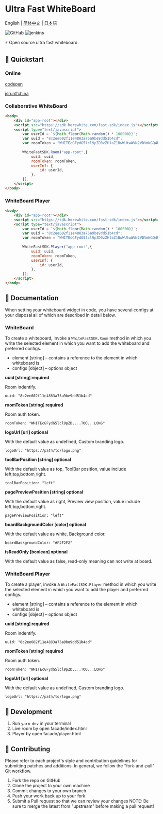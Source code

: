# Ultra Fast WhiteBoard

English | [简体中文](./README-zh_CN.md) | [日本語](./README-jp.md) 

![GitHub](https://img.shields.io/github/license/netless-io/whiteboard-designer)
![jenkins](http://ci.netless.group/job/fast-sdk-pr/badge/icon)

⚡ Open source ultra fast whiteboard.

## 🎉 Quickstart 

### Online

[codepen](https://codepen.io/buhe/pen/XWryGWO?editors=1000#0)


[jsrun#china](http://jsrun.pro/zmbKp/edit)

### Collaborative WhiteBoard

```html
<body>
    <div id="app-root"></div>
    <script src="https://sdk.herewhite.com/fast-sdk/index.js"></script>
    <script type="text/javascript">
        var userId = `${Math.floor(Math.random() * 100000)}`;
        var uuid = "8c2ee602f11e4883a75a9be9dd51b4cd";
        var roomToken = "WHITEcGFydG5lcl9pZD0zZHlaZ1BwWUtwWVN2VDVmNGQ4UGI2M2djVGhncENIOXBBeTcmc2lnPWFhODIxMTQ5NjdhZDdmMmVlMzI1NmJhNjUwNmM2OTJmMzFkNGZiODg6YWRtaW5JZD0xNTgmcm9vbUlkPThjMmVlNjAyZjExZTQ4ODNhNzVhOWJlOWRkNTFiNGNkJnRlYW1JZD0yODMmcm9sZT1yb29tJmV4cGlyZV90aW1lPTE2MDA1MTI0OTYmYWs9M2R5WmdQcFlLcFlTdlQ1ZjRkOFBiNjNnY1RoZ3BDSDlwQXk3JmNyZWF0ZV90aW1lPTE1Njg5NTU1NDQmbm9uY2U9MTU2ODk1NTU0NDAwMjAw";
        
        WhiteFastSDK.Room("app-root",{
            uuid: uuid,
            roomToken: roomToken,
            userInf: {
                id: userId,
            },
        });
    </script>
</body>
```

### WhiteBoard Player

```html
<body>
    <div id="app-root"></div>
    <script src="https://sdk.herewhite.com/fast-sdk/index.js"></script>
    <script type="text/javascript">
        var userId = `${Math.floor(Math.random() * 100000)}`;
        var uuid = "8c2ee602f11e4883a75a9be9dd51b4cd";
        var roomToken = "WHITEcGFydG5lcl9pZD0zZHlaZ1BwWUtwWVN2VDVmNGQ4UGI2M2djVGhncENIOXBBeTcmc2lnPWFhODIxMTQ5NjdhZDdmMmVlMzI1NmJhNjUwNmM2OTJmMzFkNGZiODg6YWRtaW5JZD0xNTgmcm9vbUlkPThjMmVlNjAyZjExZTQ4ODNhNzVhOWJlOWRkNTFiNGNkJnRlYW1JZD0yODMmcm9sZT1yb29tJmV4cGlyZV90aW1lPTE2MDA1MTI0OTYmYWs9M2R5WmdQcFlLcFlTdlQ1ZjRkOFBiNjNnY1RoZ3BDSDlwQXk3JmNyZWF0ZV90aW1lPTE1Njg5NTU1NDQmbm9uY2U9MTU2ODk1NTU0NDAwMjAw";
        
        WhiteFastSDK.Player("app-root",{
            uuid: uuid,
            roomToken: roomToken,
            userInf: {
                id: userId,
            },
        });
    </script>
</body>
```

## 📖 Documentation

When setting your whiteboard widget in code, you have several configs at your disposal all of which are described in detail below.

### WhiteBoard

To create a whiteboard, invoke a ```WhiteFastSDK.Room``` method in which you write the selected element in which you want to add the whiteboard and preferred configs.

- element [string] – contains a reference to the element in which whiteboard is
- configs [object] – options object

**uuid [string] required**

Room indentify.

```
uuid: "8c2ee602f11e4883a75a9be9dd51b4cd"
```

**roomToken [string] required**

Room auth token.

```
roomToken: "WHITEcGFydG5lcl9pZD....TOO...LONG"
```

**logoUrl [url] optional**

With the default value as undefined, Custom branding logo.

```
logoUrl: "https://path/to/logo.png"
```

**toolBarPosition [string] optional**

With the default value as top, ToolBar position, value include left,top,bottom,right.

```
toolBarPosition: "left"
```

**pagePreviewPosition [string] optional**

With the default value as right, Preview view position, value include left,top,bottom,right.

```
pagePreviewPosition: "left"
```

**boardBackgroundColor [color] optional**

With the default value as white, Background color.

```
boardBackgroundColor: "#F2F2F2"
```

**isReadOnly [boolean] optional**

With the default value as false, read-only meaning can not write at board.

### WhiteBoard Player

To create a player, invoke a ```WhiteFastSDK.Player``` method in which you write the selected element in which you want to add the player and preferred configs.

- element [string] – contains a reference to the element in which whiteboard is
- configs [object] – options object

**uuid [string] required**

Room indentify.

```
uuid: "8c2ee602f11e4883a75a9be9dd51b4cd"
```

**roomToken [string] required**

Room auth token.

```
roomToken: "WHITEcGFydG5lcl9pZD....TOO...LONG"
```

**logoUrl [url] optional**

With the default value as undefined, Custom branding logo.

```
logoUrl: "https://path/to/logo.png"
```


## 🚀 Development

1. Run `yarn dev` in your terminal
2. Live room by open facade/index.html
3. Player by open facade/player.html

## 👏 Contributing

Please refer to each project's style and contribution guidelines for submitting patches and additions. In general, we follow the "fork-and-pull" Git workflow.

1. Fork the repo on GitHub
2. Clone the project to your own machine
3. Commit changes to your own branch
4. Push your work back up to your fork
5. Submit a Pull request so that we can review your changes
NOTE: Be sure to merge the latest from "upstream" before making a pull request!